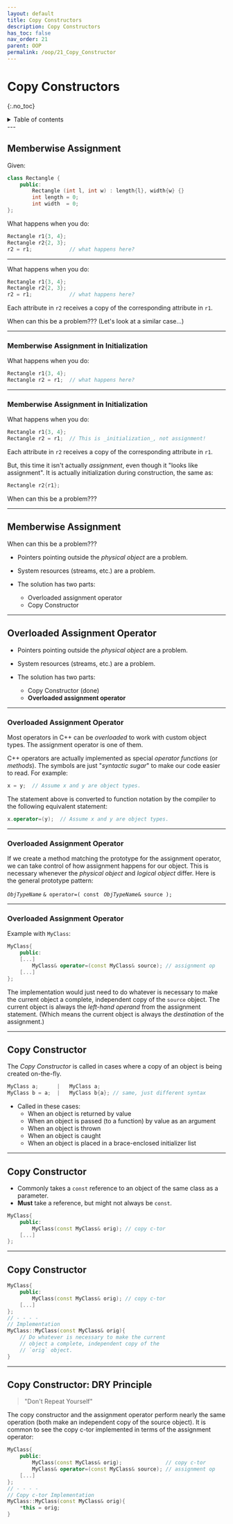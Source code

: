 ```yaml
---
layout: default
title: Copy Constructors 
description: Copy Constructors 
has_toc: false
nav_order: 21
parent: OOP
permalink: /oop/21_Copy_Constructor
---
```


# Copy Constructors 
{:.no_toc}

<details closed markdown="block">
  <summary>
    Table of contents
  </summary>
  {: .text-delta }
1. TOC
{:toc}
</details>
---

## Memberwise Assignment

Given:
``` cpp
class Rectangle {
    public:
        Rectangle (int l, int w) : length{l}, width{w} {}
        int length = 0;
        int width  = 0;
};
```

What happens when you do:

``` cpp
Rectangle r1{3, 4};
Rectangle r2{2, 3};
r2 = r1;            // what happens here?
```

---

What happens when you do:

``` cpp
Rectangle r1{3, 4};
Rectangle r2{2, 3};
r2 = r1;            // what happens here?
```

Each attribute in `r2` receives a copy of the corresponding attribute in `r1`.

When can this be a problem???  (Let's look at a similar case...)

---

### Memberwise Assignment in Initialization

What happens when you do:

``` cpp
Rectangle r1{3, 4};
Rectangle r2 = r1;  // what happens here?
```

---

### Memberwise Assignment in Initialization

What happens when you do:

``` cpp
Rectangle r1{3, 4};
Rectangle r2 = r1;  // This is _initialization_, not assignment!
```

Each attribute in `r2` receives a copy of the corresponding attribute in `r1`.

But, this time it isn't actually _assignment_, even though it "looks like assignment".
It is actually initialization during construction, the same as:

```cpp
Rectangle r2{r1};
```

When can this be a problem???

---

## Memberwise Assignment

When can this be a problem???

* Pointers pointing outside the _physical object_ are a problem.
* System resources (streams, etc.) are a problem.

* The solution has two parts:
    - Overloaded assignment operator
    - Copy Constructor

---

## Overloaded Assignment Operator

* Pointers pointing outside the _physical object_ are a problem.
* System resources (streams, etc.) are a problem.

* The solution has two parts:
    - Copy Constructor  (done)
    - **Overloaded assignment operator**

---

### Overloaded Assignment Operator

Most operators in C++ can be _overloaded_ to work with custom object types.  The assignment operator is one of them.

C++ operators are actually implemented as special _operator functions_ (or _methods_).  The symbols are just "_syntactic sugar_" to make our code easier to read.  For example:

```cpp
x = y;  // Assume x and y are object types.
```

The statement above is converted to function notation by the compiler to the following equivalent statement:

```cpp
x.operator=(y);  // Assume x and y are object types.
```

---

### Overloaded Assignment Operator

If we create a method matching the prototype for the assignment operator, we can take control of how assignment happens for our object.  This is necessary whenever the _physical object_ and _logical object_ differ.   Here is the general prototype pattern:

_`ObjTypeName`_ `& operator=( const ` _`ObjTypeName`_`& source );`


---

### Overloaded Assignment Operator

Example with `MyClass`:

```cpp
MyClass{
    public:
    [...]
        MyClass& operator=(const MyClass& source); // assignment op
    [...]
};
```

The implementation would just need to do whatever is necessary to make the current object a complete, independent copy of the `source` object.  The current object is always the _left-hand operand_ from the assignment statement. (Which means the current object is always the _destination_ of the assignment.)

---

## Copy Constructor

The _Copy Constructor_ is called in cases where a copy of an object is being created on-the-fly. 

``` cpp
MyClass a;      |   MyClass a;
MyClass b = a;  |   MyClass b{a}; // same, just different syntax
```

* Called in these cases:
    - When an object is returned by value
    - When an object is passed (to a function) by value as an argument
    - When an object is thrown
    - When an object is caught
    - When an object is placed in a brace-enclosed initializer list

---

## Copy Constructor

* Commonly takes a `const` reference to an object of the same class as a parameter.
* __Must__ take a reference, but might not always be `const`.

``` cpp
MyClass{
    public:
        MyClass(const MyClass& orig); // copy c-tor
    [...]
};
```

---

## Copy Constructor

``` cpp
MyClass{
    public:
        MyClass(const MyClass& orig); // copy c-tor
    [...]
};
// - - - -
// Implementation
MyClass::MyClass(const MyClass& orig){
    // Do whatever is necessary to make the current
    // object a complete, independent copy of the 
    // `orig` object.
}
```

---

## Copy Constructor: DRY Principle

> "Don't Repeat Yourself"

The copy constructor and the assignment operator perform nearly the same operation (both make an independent copy of the source object).  It is common to see the copy c-tor implemented in terms of the assignment operator:

``` cpp
MyClass{
    public:
        MyClass(const MyClass& orig);              // copy c-tor
        MyClass& operator=(const MyClass& source); // assignment op
    [...]
};
// - - - -
// Copy c-tor Implementation
MyClass::MyClass(const MyClass& orig){
    *this = orig;
}
```
